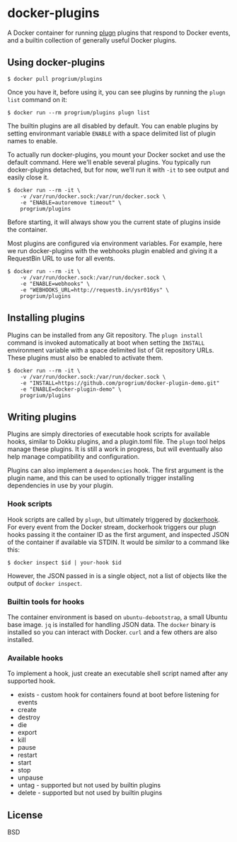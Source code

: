 # docker-plugins

A Docker container for running [plugn](https://github.com/progrium/plugn) plugins that respond to Docker events, and a builtin collection of generally useful Docker plugins.

## Using docker-plugins

	$ docker pull progrium/plugins

Once you have it, before using it, you can see plugins by running the `plugn list` command on it:

	$ docker run --rm progrium/plugins plugn list

The builtin plugins are all disabled by default. You can enable plugins by setting environmant variable `ENABLE` with a space delimited list of plugin names to enable.

To actually run docker-plugins, you mount your Docker socket and use the default command. Here we'll enable several plugins. You typically run docker-plugins detached, but for now, we'll run it with `-it` to see output and easily close it. 

	$ docker run --rm -it \
		-v /var/run/docker.sock:/var/run/docker.sock \
		-e "ENABLE=autoremove timeout" \
		progrium/plugins

Before starting, it will always show you the current state of plugins inside the container. 

Most plugins are configured via environment variables. For example, here we run docker-plugins with the webhooks plugin enabled and giving it a RequestBin URL to use for all events.

	$ docker run --rm -it \
		-v /var/run/docker.sock:/var/run/docker.sock \
		-e "ENABLE=webhooks" \
		-e "WEBHOOKS_URL=http://requestb.in/ysr016ys" \
		progrium/plugins

## Installing plugins

Plugins can be installed from any Git repository. The `plugn install` command is invoked automatically at boot when setting the `INSTALL` environment variable with a space delimited list of Git repository URLs. These plugins must also be enabled to activate them.

	$ docker run --rm -it \
		-v /var/run/docker.sock:/var/run/docker.sock \
		-e "INSTALL=https://github.com/progrium/docker-plugin-demo.git"
		-e "ENABLE=docker-plugin-demo" \
		progrium/plugins

## Writing plugins

Plugins are simply directories of executable hook scripts for available hooks, similar to Dokku plugins, and a plugin.toml file. The `plugn` tool helps manage these plugins. It is still a work in progress, but will eventually also help manage compatibility and configuration. 

Plugins can also implement a `dependencies` hook. The first argument is the plugin name, and this can be used to optionally trigger installing dependencies in use by your plugin.

### Hook scripts

Hook scripts are called by `plugn`, but ultimately triggered by [dockerhook](https://github.com/progrium/dockerhook). For every event from the Docker stream, dockerhook triggers our plugn hooks passing it the container ID as the first argument, and inspected JSON of the container if available via STDIN. It would be *similar* to a command like this:

	$ docker inspect $id | your-hook $id

However, the JSON passed in is a single object, not a list of objects like the output of `docker inspect`. 

### Builtin tools for hooks

The container environment is based on `ubuntu-debootstrap`, a small Ubuntu base image. `jq` is installed for handling JSON data. The `docker` binary is installed so you can interact with Docker. `curl` and a few others are also installed.

### Available hooks

To implement a hook, just create an executable shell script named after any supported hook.

 * exists - custom hook for containers found at boot before listening for events
 * create
 * destroy
 * die
 * export
 * kill
 * pause
 * restart
 * start
 * stop
 * unpause
 * untag - supported but not used by builtin plugins
 * delete - supported but not used by builtin plugins

## License

BSD
